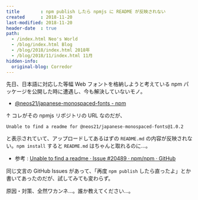 ```yaml
---
title        : npm publish したら npmjs に README が反映されない
created      : 2018-11-20
last-modified: 2018-11-20
header-date  : true
path:
  - /index.html Neo's World
  - /blog/index.html Blog
  - /blog/2018/index.html 2018年
  - /blog/2018/11/index.html 11月
hidden-info:
  original-blog: Corredor
---
```


先日、日本語に対応した等幅 Web フォントを格納しようと考えている npm パッケージを公開した時に遭遇し、今も解決していないモノ。

- [@neos21/japanese-monospaced-fonts - npm](https://www.npmjs.com/package/@neos21/japanese-monospaced-fonts)

↑ コレがその npmjs リポジトリの URL なのだが、

```
Unable to find a readme for @neos21/japanese-monospaced-fonts@1.0.2
```

と表示されていて、アップロードしてあるはずの `README.md` の内容が反映されない。`npm install` すると `README.md` はちゃんと取れるのに…。

- 参考 : [Unable to find a readme · Issue #20489 · npm/npm · GitHub](https://github.com/npm/npm/issues/20489)

同じ文言の GitHub Issues があって、「再度 `npm publish` したら直ったよ」とか書いてあったのだが、試してみても変わらず。

原因・対策、全然ワカンネ…。誰か教えてください…。
